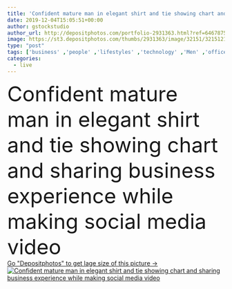 ```yaml
---
title: 'Confident mature man in elegant shirt and tie showing chart and sharing business experience while making social media video'
date: 2019-12-04T15:05:51+00:00
author: gstockstudio
author_url: http://depositphotos.com/portfolio-2931363.html?ref=64678756
image: https://st3.depositphotos.com/thumbs/2931363/image/32151/321512138/api_thumb_450.jpg?forcejpeg=true
type: "post"
tags: ['business' ,'people' ,'lifestyles' ,'technology' ,'Men' ,'office' ,'laptop' ,'internet' ,'indoors' ,'Eyewear' ,'chart' ,'teaching' ,'showing' ,'broadcasting' ,'formalwear' ,'confidence' ,'Filming' ,'Males' ,'blogging' ,'coach' ,'White Collar Worker' ,'Gray Hair' ,'Male Beauty' ,'Mature Adult' ,'one man only' ,'Place of Work' ,'Full Suit' ,'shirt and tie' ,'Financial Advisor' ,'social media' ,'Home Video Camera' ,'influencer' ,'vlogging' ,'live streaming' ]
categories: 
  - live
---
```

<div aling="center">
            <font size="60"> Confident mature man in elegant shirt and tie showing chart and sharing business experience while making social media video</font>   
</div>
<div>
    <a href='https://depositphotos.com/321512138/stock-photo-confident-mature-man-in-elegant.html?ref=64678756' target=_blank > Go "Depositphotos" to get lage size of this picture ->
        <img href='https://depositphotos.com/321512138/stock-photo-confident-mature-man-in-elegant.html?ref=64678756' src='https://st3.depositphotos.com/2931363/32151/i/950/depositphotos_321512138-stock-photo-confident-mature-man-in-elegant.jpg?forcejpeg=true' alt='Confident mature man in elegant shirt and tie showing chart and sharing business experience while making social media video' >
    </a>
</div>
